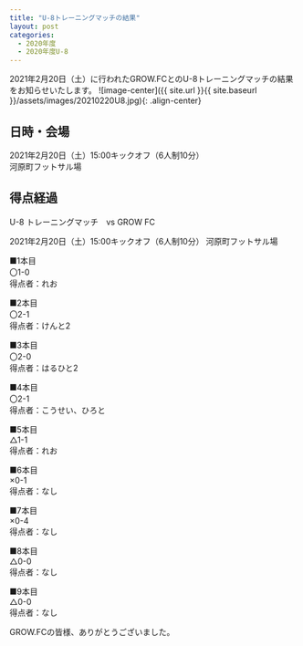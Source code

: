 ```yaml
---
title: "U-8トレーニングマッチの結果"
layout: post
categories:
  - 2020年度
  - 2020年度U-8
---
```


2021年2月20日（土）に行われたGROW.FCとのU-8トレーニングマッチの結果をお知らせいたします。
![image-center]({{ site.url }}{{ site.baseurl }}/assets/images/20210220U8.jpg){: .align-center}

## 日時・会場

2021年2月20日（土）15:00キックオフ（6人制10分）<br>
河原町フットサル場

## 得点経過

U-8 トレーニングマッチ　vs GROW FC

2021年2月20日（土）15:00キックオフ（6人制10分）
河原町フットサル場

■1本目<br>
〇1-0<br>
得点者：れお

■2本目<br>
〇2-1<br>
得点者：けんと2

■3本目<br>
〇2-0<br>
得点者：はるひと2

■4本目<br>
〇2-1<br>
得点者：こうせい、ひろと

■5本目<br>
△1-1<br>
得点者：れお

■6本目<br>
×0-1<br>
得点者：なし

■7本目<br>
×0-4<br>
得点者：なし

■8本目<br>
△0-0<br>
得点者：なし

■9本目<br>
△0-0<br>
得点者：なし

GROW.FCの皆様、ありがとうございました。

